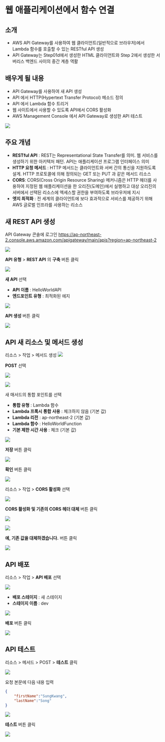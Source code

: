 # 웹 애플리케이션에서 함수 연결

## 소개 

* AWS API Gateway를 사용하여 웹 클라이언트(일반적으로 브라우저)에서 Lambda 함수를 호출할 수 있는 RESTful API 생성
* API Gateway는 Step01d에서 생성한 HTML 클라이언트와 Step 2에서 생성한 서버리스 백엔드 사이의 중간 계층 역활

## 배우게 될 내용

* API Gateway를 사용하여 새 API 생성
* API 에서 HTTP(Hypertext Transfer Protocol) 메소드 정의
* API 에서 Lambda 함수 트리거
* 웹 사이트에서 사용할 수 있도록 API에서 CORS 활성화
* AWS Management Console 에서 API Gateway로 생성한 API 테스트

![](https://dbcore-assets-public.s3.ap-northeast-2.amazonaws.com/tutorials/cloud-based-web-application-development/chapter01/images/Screen%20Shot%202021-01-16%20at%201.12.20%20PM.png)

## 주요 개념

* **RESTful API** : REST는 Representational State Transfer를 의미. 웹 서비스를 생성하기 위한 아키텍처 패턴. API는 애플리케이션 프로그램 인터페이스 의미
* **HTTP 요청 메서드** : HTTP 메서드는 클라이언트와 서버 간의 통신을 지원하도록 설계. HTTP 프로토콜에 의해 정의되는 GET 또는 PUT 과 같은 메서드 리소스 
* **CORS**: CORS(Cross Origin Resource Sharing) 메커니즘은 HTTP 헤더를 사용하여 지정된 웹 애플리케이션을 한 오리진(도메인)에서 실행하고 대상 오리진의 서버에서 선택된 리소스에 엑세스할 권한을 부여하도록 브라우저에 지시
* **엣지 최적화** : 전 세계의 클라이언트에 보다 효과적으로 서비스를 제공하기 위해 AWS 글로벌 인프라를 사용하는 리소스

## 새 REST API 생성

API Gateway 콘솔에 로그인 https://ap-northeast-2.console.aws.amazon.com/apigateway/main/apis?region=ap-northeast-2

![](https://dbcore-assets-public.s3.ap-northeast-2.amazonaws.com/tutorials/cloud-based-web-application-development/chapter01/images/Screen%20Shot%202021-01-16%20at%201.41.50%20PM.png)

**API 유형** > **REST API** 의 **구축** 버튼 클릭

![](https://dbcore-assets-public.s3.ap-northeast-2.amazonaws.com/tutorials/cloud-based-web-application-development/chapter01/images/Screen%20Shot%202021-01-16%20at%201.47.58%20PM.png)

**새 API** 선택
* **API 이름** : HelloWorldAPI
* **엔드포인트 유형** : 최적화된 에지

![](https://dbcore-assets-public.s3.ap-northeast-2.amazonaws.com/tutorials/cloud-based-web-application-development/chapter01/images/Screen%20Shot%202021-01-16%20at%201.50.11%20PM.png)

**API 생성** 버튼 클릭

![](https://dbcore-assets-public.s3.ap-northeast-2.amazonaws.com/tutorials/cloud-based-web-application-development/chapter01/images/Screen%20Shot%202021-01-16%20at%201.51.28%20PM.png)

## API 새 리소스 및 메서드 생성

리소스 > 작업 > 메서드 생성
![](https://dbcore-assets-public.s3.ap-northeast-2.amazonaws.com/tutorials/cloud-based-web-application-development/chapter01/images/Screen%20Shot%202021-01-16%20at%201.53.50%20PM.png)


**POST** 선택

![](https://dbcore-assets-public.s3.ap-northeast-2.amazonaws.com/tutorials/cloud-based-web-application-development/chapter01/images/Screen%20Shot%202021-01-16%20at%201.54.54%20PM.png)

![](https://dbcore-assets-public.s3.ap-northeast-2.amazonaws.com/tutorials/cloud-based-web-application-development/chapter01/images/Screen%20Shot%202021-01-16%20at%201.55.52%20PM.png)

새 매서드의 통합 포인트를 선택

* **통합 유형** : Lambda 함수
* **Lambda 프록시 통합 사용** : 체크하지 않음 (기본 값)
* **Lambda 리전** : ap-northeast-2 (기본 값)
* **Lambda 함수** : HelloWorldFunction
* **기본 제한 시간 사용** : 체크 (기본 값)

![](https://dbcore-assets-public.s3.ap-northeast-2.amazonaws.com/tutorials/cloud-based-web-application-development/chapter01/images/Screen%20Shot%202021-01-16%20at%201.58.23%20PM.png)

**저장** 버튼 클릭

![](https://dbcore-assets-public.s3.ap-northeast-2.amazonaws.com/tutorials/cloud-based-web-application-development/chapter01/images/Screen_Shot_2021-01-16_at_2_01_17_PM.png)

**확인** 버튼 클릭

![](https://dbcore-assets-public.s3.ap-northeast-2.amazonaws.com/tutorials/cloud-based-web-application-development/chapter01/images/Screen_Shot_2021-01-16_at_2_03_03_PM.png)

리소스 > 작업 > **CORS 활성화** 선택

![](https://dbcore-assets-public.s3.ap-northeast-2.amazonaws.com/tutorials/cloud-based-web-application-development/chapter01/images/Screen_Shot_2021-01-16_at_2_03_54_PM.png)

**CORS 활성화 및 기존의 CORS 헤더 대체** 버튼 클릭

![](https://dbcore-assets-public.s3.ap-northeast-2.amazonaws.com/tutorials/cloud-based-web-application-development/chapter01/images/Screen%20Shot%202021-01-16%20at%202.17.45%20PM.png)

![](https://dbcore-assets-public.s3.ap-northeast-2.amazonaws.com/tutorials/cloud-based-web-application-development/chapter01/images/Screen%20Shot%202021-01-16%20at%202.18.49%20PM.png)

**예, 기존 값을 대체하겠습니다.** 버튼 클릭

![](https://dbcore-assets-public.s3.ap-northeast-2.amazonaws.com/tutorials/cloud-based-web-application-development/chapter01/images/Screen%20Shot%202021-01-16%20at%202.19.42%20PM.png)

## API 배포

리소스 > 작업 > **API 배포** 선택

![](https://dbcore-assets-public.s3.ap-northeast-2.amazonaws.com/tutorials/cloud-based-web-application-development/chapter01/images/Screen_Shot_2021-01-16_at_2_24_04_PM.png)

* **배포 스테이지** : 새 스테이지
* **스테이지 이름** : dev

![](https://dbcore-assets-public.s3.ap-northeast-2.amazonaws.com/tutorials/cloud-based-web-application-development/chapter01/images/Screen_Shot_2021-01-16_at_2_26_53_PM.png)

**배포** 버튼 클릭

![](https://dbcore-assets-public.s3.ap-northeast-2.amazonaws.com/tutorials/cloud-based-web-application-development/chapter01/images/Screen%20Shot%202021-01-16%20at%202.28.20%20PM.png)

## API 테스트

리소스 > 메서드 > POST > **테스트** 클릭

![](https://dbcore-assets-public.s3.ap-northeast-2.amazonaws.com/tutorials/cloud-based-web-application-development/chapter01/images/Screen%20Shot%202021-01-16%20at%202.30.13%20PM.png)

요청 본문에 다음 내용 입력

```json
{
    "firstName":"SungKwang",
    "lastName":"Song"
}
```

![](https://dbcore-assets-public.s3.ap-northeast-2.amazonaws.com/tutorials/cloud-based-web-application-development/chapter01/images/Screen%20Shot%202021-01-16%20at%202.31.49%20PM.png)

**테스트** 버튼 클릭

![](https://dbcore-assets-public.s3.ap-northeast-2.amazonaws.com/tutorials/cloud-based-web-application-development/chapter01/images/Screen%20Shot%202021-01-16%20at%202.32.53%20PM.png)